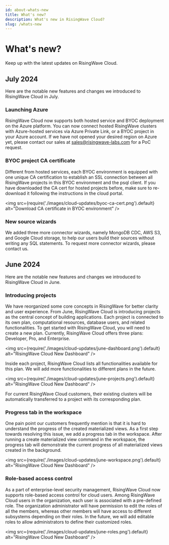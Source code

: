 ```yaml
---
id: about-whats-new
title: What's new?
description: What's new in RisingWave Cloud?
slug: /whats-new
---
```


# What's new?

Keep up with the latest updates on RisingWave Cloud.

## July 2024

Here are the notable new features and changes we introduced to RisingWave Cloud in July.

### Launching Azure

RisingWave Cloud now supports both hosted service and BYOC deployment on the Azure platform. You can now connect hosted RisingWave clusters with Azure-hosted services via Azure Private Link, or a BYOC project in your Azure account. If we have not opened your desired region on Azure yet, please contact our sales at [sales@risingwave-labs.com](mailto:sales@risingwave-labs.com) for a PoC request.


### BYOC project CA certificate

Different from hosted services, each BYOC environment is equipped with one unique CA certification to establish an SSL connection between all RisingWave projects in this BYOC environment and the psql client. If you have downloaded the CA cert for hosted projects before, make sure to re-download it following the instructions in the cloud portal.

<img
  src={require('./images/cloud-updates/byoc-ca-cert.png').default}
  alt="Download CA certificate in BYOC environment"
/>

### New source wizards

We added three more connector wizards, namely MongoDB CDC, AWS S3, and Google Cloud storage, to help our users build their sources without writing any SQL statements. To request more connector wizards, please contact us. 


## June 2024

Here are the notable new features and changes we introduced to RisingWave Cloud in June.

### Introducing projects

We have reorganized some core concepts in RisingWave for better clarity and user experience. From June, RisingWave Cloud is introducing projects as the central concept of building applications. Each project is connected to its own plan, computational resources, database users, and related functionalities. To get started with RisingWave Cloud, you will need to create a new plan. Currently, RisingWave Cloud offers three plans: Developer, Pro, and Enterprise. 

<img
  src={require('./images/cloud-updates/june-dashboard.png').default}
  alt="RisingWave Cloud New Dashboard"
/>

Inside each project, RisingWave Cloud lists all functionalities available for this plan. We will add more functionalities to different plans in the future. 

<img
  src={require('./images/cloud-updates/june-projects.png').default}
  alt="RisingWave Cloud New Dashboard"
/>

For current RisingWave Cloud customers, their existing clusters will be automatically transferred to a project with its corresponding plan. 

### Progress tab in the workspace

One pain point our customers frequently mention is that it is hard to understand the progress of the created materialized views. As a first step towards resolving this issue, we add a progress tab in the workspace. After running a create materialized view command in the workspace, the progress tab will demonstrate the current progress of all materialized views created in the background. 

<img
  src={require('./images/cloud-updates/june-workspace.png').default}
  alt="RisingWave Cloud New Dashboard"
/>

### Role-based access control

As a part of enterprise-level security management, RisingWave Cloud now supports role-based access control for cloud users. Among RisingWave Cloud users in the organization, each user is associated with a pre-defined role. The organization administrator will have permission to edit the roles of all the members, whereas other members will have access to different subsystems depending on their roles. In the future, we will add editable roles to allow administrators to define their customized roles. 

<img
  src={require('./images/cloud-updates/june-roles.png').default}
  alt="RisingWave Cloud New Dashboard"
/>